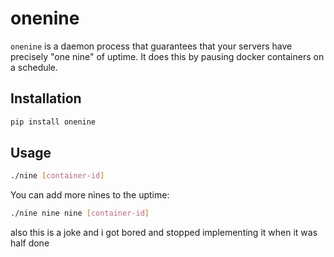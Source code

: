 # onenine

`onenine` is a daemon process that guarantees that your servers have precisely "one nine" of uptime. It does this by pausing docker containers on a schedule.

## Installation

```bash
pip install onenine
```

## Usage

```bash
./nine [container-id]
```

You can add more nines to the uptime:

```bash
./nine nine nine [container-id]
```

also this is a joke and i got bored and stopped implementing it when it was half done
